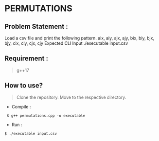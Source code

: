 
# PERMUTATIONS

## Problem Statement :
  Load a csv file and print the following pattern. 
  aix, aiy, ajx, ajy, bix, biy, bjx, bjy, cix, ciy, cjx, cjy Expected CLI Input
  ./executable input.csv
  
## Requirement : 
> g++17

## How to use?
> Clone the repository.
> Move to the respective directory.
 - Compile :
 
 ``` $ g++ permutations.cpp -o executable```
 - Run :
  
 ``` $ ./executable input.csv ```
 

